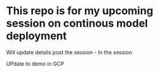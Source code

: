 # This repo is for my upcoming session on continous model deployment
Will update details post the session - In the session

UPdate to demo in GCP
